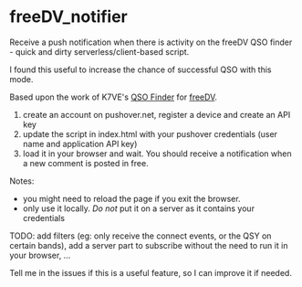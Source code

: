 # freeDV_notifier
Receive a push notification when there is activity on the freeDV QSO finder - quick and dirty serverless/client-based script.

I found this useful to increase the chance of successful QSO with this mode.

Based upon the work of K7VE's [QSO Finder](http://qso.freedv.org) for [freeDV](https://freedv.org).

1. create an account on pushover.net, register a device and create an API key
2. update the script in index.html with your pushover credentials (user name and application API key)
3. load it in your browser and wait. You should receive a notification when a new comment is posted in free. 

Notes:
 - you might need to reload the page if you exit the browser. 
 - only use it locally. *Do not* put it on a server as it contains your credentials

TODO: add filters (eg: only receive the connect events, or the QSY on certain bands), add a server part to subscribe without the need to run it in your browser, ...

Tell me in the issues if this is a useful feature, so I can improve it if needed.
